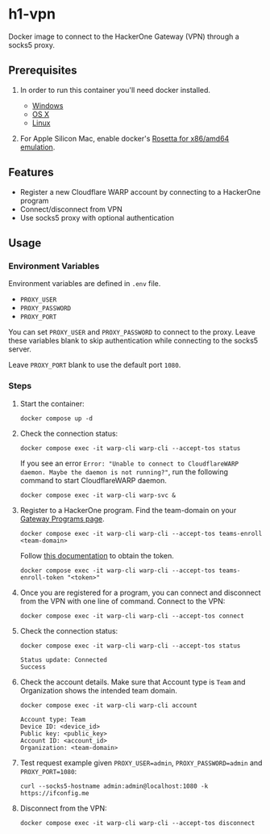 # h1-vpn

Docker image to connect to the HackerOne Gateway (VPN) through a socks5 proxy.

## Prerequisites 

1. In order to run this container you'll need docker installed.
    - [Windows](https://docs.docker.com/windows/started)
    - [OS X](https://docs.docker.com/mac/started/)
    - [Linux](https://docs.docker.com/linux/started/)

2. For Apple Silicon Mac, enable docker's [Rosetta for x86/amd64 emulation](https://docs.docker.com/desktop/settings/mac/). 

## Features

* Register a new Cloudflare WARP account by connecting to a HackerOne program
* Connect/disconnect from VPN
* Use socks5 proxy with optional authentication

## Usage

### Environment Variables

Environment variables are defined in `.env` file.

- `PROXY_USER`
- `PROXY_PASSWORD`
- `PROXY_PORT`

You can set `PROXY_USER` and `PROXY_PASSWORD` to connect to the proxy. Leave these variables blank to skip authentication while connecting to the socks5 server.

Leave `PROXY_PORT` blank to use the default port `1080`.


### Steps

1. Start the container:

     ```
     docker compose up -d
     ```
     
2. Check the connection status:

     ```
     docker compose exec -it warp-cli warp-cli --accept-tos status
     ```

     If you see an error `Error: "Unable to connect to CloudflareWARP daemon. Maybe the daemon is not running?"`, run the following command to start CloudflareWARP daemon.

     ```
     docker compose exec -it warp-cli warp-svc &
     ``` 

3. Register to a HackerOne program. Find the team-domain on your [Gateway Programs page](https://hackerone.com/settings/gateway).

     ```
     docker compose exec -it warp-cli warp-cli --accept-tos teams-enroll <team-domain>
     ```

     Follow [this documentation](https://docs.hackerone.com/en/articles/8470736-configure-client-for-a-specific-program#h_b5f809a7f1) to obtain the token.

     ```
     docker compose exec -it warp-cli warp-cli --accept-tos teams-enroll-token "<token>"
      ```

4. Once you are registered for a program, you can connect and disconnect from the VPN with one line of command. Connect to the VPN:

     ```
     docker compose exec -it warp-cli warp-cli --accept-tos connect
      ```

5. Check the connection status:

     ```
     docker compose exec -it warp-cli warp-cli --accept-tos status
   
     Status update: Connected
     Success
     ```

6. Check the account details. Make sure that Account type is `Team` and Organization shows the intended team domain.

     ```
     docker compose exec -it warp-cli warp-cli account

     Account type: Team
     Device ID: <device_id>
     Public key: <public_key>
     Account ID: <account_id>
     Organization: <team-domain>
     ```

7. Test request example given `PROXY_USER=admin`, `PROXY_PASSWORD=admin` and `PROXY_PORT=1080`:

     ```
     curl --socks5-hostname admin:admin@localhost:1080 -k https://ifconfig.me
     ```

8. Disconnect from the VPN:

     ```
     docker compose exec -it warp-cli warp-cli --accept-tos disconnect
     ```


